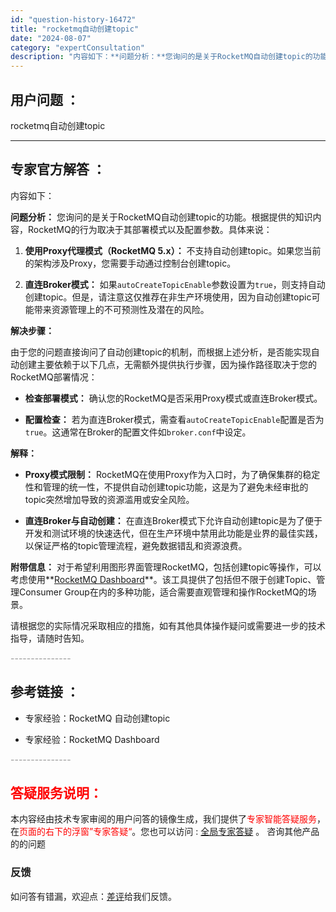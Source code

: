 ```yaml
---
id: "question-history-16472"
title: "rocketmq自动创建topic"
date: "2024-08-07"
category: "expertConsultation"
description: "内容如下：**问题分析：**您询问的是关于RocketMQ自动创建topic的功能。根据提供的知识内容，RocketMQ的行为取决于其部署模式以及配置参数。具体来说：1. **使用Proxy代理模式（RocketMQ 5.x）：** 不支持自动创建topic。如果您当前的架构涉及Proxy，您需要手"
---
```


## 用户问题 ： 
 rocketmq自动创建topic  

---------------
## 专家官方解答 ：

内容如下：

**问题分析：**
您询问的是关于RocketMQ自动创建topic的功能。根据提供的知识内容，RocketMQ的行为取决于其部署模式以及配置参数。具体来说：

1. **使用Proxy代理模式（RocketMQ 5.x）：** 不支持自动创建topic。如果您当前的架构涉及Proxy，您需要手动通过控制台创建topic。

2. **直连Broker模式：** 如果`autoCreateTopicEnable`参数设置为`true`，则支持自动创建topic。但是，请注意这仅推荐在非生产环境使用，因为自动创建topic可能带来资源管理上的不可预测性及潜在的风险。

**解决步骤：**

由于您的问题直接询问了自动创建topic的机制，而根据上述分析，是否能实现自动创建主要依赖于以下几点，无需额外提供执行步骤，因为操作路径取决于您的RocketMQ部署情况：

- **检查部署模式：** 确认您的RocketMQ是否采用Proxy模式或直连Broker模式。
  
- **配置检查：** 若为直连Broker模式，需查看`autoCreateTopicEnable`配置是否为`true`。这通常在Broker的配置文件如`broker.conf`中设定。

**解释：**
- **Proxy模式限制：** RocketMQ在使用Proxy作为入口时，为了确保集群的稳定性和管理的统一性，不提供自动创建topic功能，这是为了避免未经审批的topic突然增加导致的资源滥用或安全风险。
  
- **直连Broker与自动创建：** 在直连Broker模式下允许自动创建topic是为了便于开发和测试环境的快速迭代，但在生产环境中禁用此功能是业界的最佳实践，以保证严格的topic管理流程，避免数据错乱和资源浪费。

**附带信息：**
对于希望利用图形界面管理RocketMQ，包括创建topic等操作，可以考虑使用**[RocketMQ Dashboard](#rocketmq-dashboard)**。该工具提供了包括但不限于创建Topic、管理Consumer Group在内的多种功能，适合需要直观管理和操作RocketMQ的场景。

请根据您的实际情况采取相应的措施，如有其他具体操作疑问或需要进一步的技术指导，请随时告知。


<font color="#949494">---------------</font> 


## 参考链接 ：

* 专家经验：RocketMQ 自动创建topic 
 
 * 专家经验：RocketMQ Dashboard 


 <font color="#949494">---------------</font> 
 


## <font color="#FF0000">答疑服务说明：</font> 

本内容经由技术专家审阅的用户问答的镜像生成，我们提供了<font color="#FF0000">专家智能答疑服务</font>，在<font color="#FF0000">页面的右下的浮窗”专家答疑“</font>。您也可以访问 : [全局专家答疑](https://answer.opensource.alibaba.com/docs/intro) 。 咨询其他产品的的问题

### 反馈
如问答有错漏，欢迎点：[差评](https://ai.nacos.io/user/feedbackByEnhancerGradePOJOID?enhancerGradePOJOId=16475)给我们反馈。

